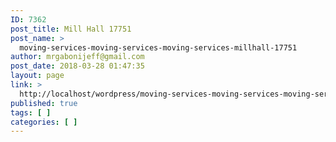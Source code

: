 ```yaml
---
ID: 7362
post_title: Mill Hall 17751
post_name: >
  moving-services-moving-services-moving-services-millhall-17751
author: mrgabonijeff@gmail.com
post_date: 2018-03-28 01:47:35
layout: page
link: >
  http://localhost/wordpress/moving-services-moving-services-moving-services-millhall-17751/
published: true
tags: [ ]
categories: [ ]
---
```

